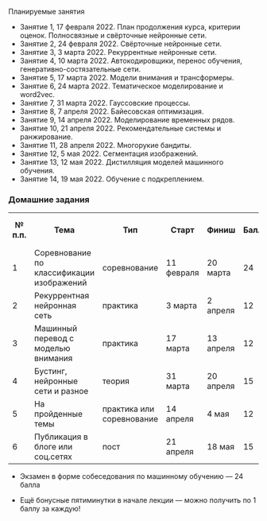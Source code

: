 Планируемые занятия
 * Занятие 1, 17 февраля 2022. План продолжения курса, критерии оценок. Полносвязные и свёрточные нейронные сети.
 * Занятие 2, 24 февраля 2022. Свёрточные нейронные сети.
 * Занятие 3, 3 марта 2022. Рекуррентные нейронные сети.
 * Занятие 4, 10 марта 2022. Автокодировщики, перенос обучения, генеративно-состязательные сети.
 * Занятие 5, 17 марта 2022. Модели внимания и трансформеры.
 * Занятие 6, 24 марта 2022. Тематическое моделирование и word2vec.
 * Занятие 7, 31 марта 2022. Гауссовские процессы.
 * Занятие 8, 7 апреля 2022. Байесовская оптимизация.
 * Занятие 9, 14 апреля 2022. Моделирование временных рядов.
 * Занятие 10, 21 апреля 2022. Рекомендательные системы и ранжирование.
 * Занятие 11, 28 апреля 2022. Многорукие бандиты.
 * Занятие 12, 5 мая 2022. Сегментация изображений.
 * Занятие 13, 12 мая 2022. Дистилляция моделей машинного обучения.
 * Занятие 14, 19 мая 2022. Обучение с подкреплением.

### Домашние задания
<table style="width:100%">
  <tr>
    <th>№ п.п.</th>
    <th>Тема</th>
    <th>Тип</th>
    <th>Старт</th>
    <th>Финиш</th>
    <th>Баллы</th>
    <th>Оценочное время выполнения</th>
  </tr>
  <tr>
    <td>1</td>
    <td>Соревнование по классификации изображений</td>
    <td>соревнование</td>
    <td>11 февраля</td>
    <td>20 марта</td>
    <td>24</td>
    <td>20 часов</td>
  </tr>
  <tr>
    <td>2</td>
    <td>Рекуррентная нейронная сеть</td>
    <td>практика</td>
    <td>3 марта</td>
    <td>2 апреля</td>
    <td>12</td>
    <td>10 часов</td>
    </tr>
  <tr>
    <td>3</td>
    <td>Машинный перевод с моделью внимания</td>
    <td>практика</td>
    <td>17 марта</td>
    <td>13 апреля</td>
    <td>12</td>
    <td>10 часов</td>
  </tr>
  <tr>
    <td>4</td>
    <td>Бустинг, нейронные сети и разное</td>
    <td>теория</td>
    <td>31 марта</td>
    <td>20 апреля</td>
    <td>15</td>
    <td>15 часов</td>
  </tr>
  <tr>
    <td>5</td>
    <td>На пройденные темы</td>
    <td>практика или соревнование</td>
    <td>14 апреля</td>
    <td>4 мая</td>
    <td>12</td>
    <td>10 часов</td>
  </tr>
  <tr>
    <td>6</td>
    <td>Публикация в блоге или соц.сетях</td>
    <td>пост</td>
    <td>21 апреля</td>
    <td>18 мая</td>
    <td>15</td>
    <td>20 часов</td>
  </tr>
</table>

 * Экзамен в форме собеседования по машинному обучению — 24 балла

 * Ещё бонусные пятиминутки в начале лекции — можно получить по 1 баллу за каждую!
